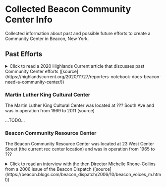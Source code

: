 # Collected Beacon Community Center Info

Collected information about past and possible future efforts to create a Community Center in Beacon, New York.

## Past Efforts

<details><summary>Click to read a 2020 Highlands Current article that discusses past Community Center efforts ([source](https://highlandscurrent.org/2020/11/27/reporters-notebook-does-beacon-need-a-community-center/))</summary>

#### Reporter’s Notebook: Does Beacon Need a Community Center?

##### _By Jeff Simms, Beacon Editor | November 27, 2020_

The Beacon City Council next month is expected to adopt a 2021 budget that includes $22.2 million in general spending and keeps property taxes flat. 

Much of the dialogue over the proposal has focused on police spending, which, at $5.9 million, accounts for about 26 percent of city costs but will not increase substantially over 2020. 

During an hourlong public hearing on Nov. 16, most residents who spoke echoed a similar thought: Let’s spend less on policing and more on recreation, food distribution, internet access and other programs that would create a more equitable distribution of municipal services. (Parks and recreation, at about $762,000, accounts for 3 percent of general spending.)

Throughout 2020, I’ve heard many residents say at City Council and school board meetings and other forums that a city-run, central facility — a recreation or community center — is something Beacon has needed for years. 

At the moment, a newly constructed facility would be a heavy lift for any municipality given the uncertainty over state aid because of the pandemic shutdown. But the city did once have two facilities — the Martin Luther King Cultural Center on South Avenue, from 1969 to 2011, and the Beacon Community Center, which operated for decades from what is now the Recreation Department building on West Center Street. 

However, neither facility was run by the city — the Martin Luther King center was a nonprofit and the Beacon Community Center leased space from the city, although the city at times supported both with grant funds, said Mark Price, the director of the Beacon Recreation Department.

John Galloway Jr., a 2015 Beacon High School graduate who was appointed last month to fill a vacancy on the Beacon school board, has advocated a community center in part because he attended both facilities while growing up.

“It was like home, man,” he said about the Beacon Community Center. “It instilled that mentorship that kids in Beacon really need. I still talk to my [BCC] counselors today.”

Galloway said the center provided an afterschool program where counselors helped children with homework and played basketball or other games with them. On weekends, the center had boys’ and girls’ nights. 

“They touched every base,” he said. “Every Friday night you knew you were going to the BCC.”

Barbara McCaskill, who worked at the MLK center from 2003 to 2006, said she was recruited by Eleanor Thompson, the first African American woman to serve on the Beacon City Council. McCaskill described similar programming, with homework help after school and exercise, plays and other group activities. Both centers offered summer programs, as well. 

Although the children and teens who visited the MLK center were mostly African American, McCaskill said the programming was all-inclusive. “We were adamant that it was for the entire community,” she said. 

The city has tried to fill some of the gaps left when the centers closed by establishing an afterschool program that’s in three of the Beacon district’s elementary schools and assuming management of the University Settlement site, now home of the summer Camp @ the Camp and the municipal pool, Price noted. All relatively recent, that represented a lot of growth for an agency that was barely a real city department when he started as a part-time employee in 2008. “It’s a long, slow slog uphill,” he said. 

While discussing the 2021 budget, members of the council have talked about holding “listening sessions” or creating surveys to assess the community’s recreation needs. “It’s about asking the questions and evaluating the resources we have,” said City Administrator Anthony Ruggiero. 

And while a new building would almost surely be cost-prohibitive, Mayor Lee Kyriacou has floated other options, such as expanded programming at the 50-acre University Settlement, the under-utilized Memorial Building on Main Street and even the Mase Hook and Ladder fire station (also on Main), a building that will one day be available as the city consolidates its firehouses. 

For years, Beacon officials debated whether (and where) to build a new, central fire station. “Thinking ‘only new’ is understandable,” Kyriacou said, “but what we have found is we can facilitate all our needs” by improving the Tompkins Hose station on South Avenue for less than half the cost of a new building. 

The same approach could be taken with a community center. 

“We have lots of opportunities to figure out how to leverage that,” he said. “If we do it effectively, we can make those dollars go a lot farther.”
</details>

### Martin Luther King Cultural Center

The Martin Luther King Cultural Center was located at ??? South Ave and was in operation from 1969 to 2011 (source)


...TODO...

### Beacon Community Resource Center

The Beacon Community Resource Center was located at 23 West Center Street (the current rec center location) and was in operation from 1965 to ???

<details><summary>Click to read an interview with the then Director Michelle Rhone-Collins from a 2006 issue of the Beacon Dispatch ([source](https://beacon.blogs.com/beacon_dispatch/2006/10/beacon_voices_m.html))</summary>

#### Beacon Voices: Michelle Rhone-Collins

##### Community Builder

by Nell Timmer

On a beautiful, early fall day I sat down in the playground of the Beacon Community Center to talk with Michelle Rhone-Collins, the new director, about the past, present and future of the center.

ET: So, you are the new director of the Beacon Community Center. What is this place?

MR-C: Well, it is a wonderful facility with different activities for, primarily, right now, young people—for their out-of-school time—and older adults. So, we are open every day after school for kids to come by and participate in some academic enrichment activities and some arts and recreational activities. And a couple of mornings a week there is time for older adults to come by and take yoga, exercise classes, art classes, and workshops.  Part of my work as the new director is to broaden the scope of programming so that we can include more activities for toddlers, parent support groups, especially for new parents. That was something that was very helpful for me as a new mother. I would also like to see some adult workshops in areas that folks are interested in, from budgeting to gift wrapping. And, some more comprehensive programming for teens as well.

ET: How long has the Beacon Community Center been in existence?

MR-C: It has been in existence for over 40 years, since 1965. Families have attended the BCC for generations yet there are many people who are not aware of its existence or its location. I want that to change and for people to see this as a really active resource for the community.

ET: I saw a sign on the door that there is a teen night on the second and fourth Fridays of the month. How is that attended?

MR-C:  Yes, we also have a drop in center for teens that meets from 7-11PM every other Friday in the evening and teen basketball programs on Wednesday and Thursday evenings from 6-9PM.  Actually, I have not seen the program in action yet. But, from what I understand groups of about 24 kids come in.  They have a safe place to hang out— unstructured chill time for them, with supervision. So, when I say more comprehensive programs I mean being able to offer them cultural programs that they will be interested in like utilizing the elements of Hip Hop ( rap, grafitti, breakdancing, and DJ’ing) as a way for them to express their thoughts about their world and their place in it. I would like to incorporate some academic enrichment for them as well so that they can prepare for their post secondary experiences. Maybe even having some male and female empowerment groups. So much is needed for teens in this community. The other day I was talking to a group of young people that were hanging out by the center and asking them what they might want to do in here. First they asked if there were any jobs available. When I let them know about age limits and funding limitations, they expressed that they just wanted something to do, even if it wasn’t paid.

ET: Are there rooms inside this facility that are geared toward different types of activities?

MR-C: There is an activity room and there is a recreation room. A lot of different activities can happen in those spaces, but there aren’t any studio spaces that are geared for more specific activity, which is one of the challenges actually, because when kids are finished with homework, they move on to something that is more fun---not that homework isn’t fun, of course---and there are still kids in the space working on homework. There’s not really a small, quiet space where those kids can be.  There are these great, big rooms, but not smaller activity rooms.

ET: So, the younger children that come for after-school programs are being helped with their homework as well as having some play time?

MR-C: Right, exactly. After they do their homework with our counselors who are primarily college students who are majoring in education and human services, they have scheduled activities including computer time, arts, dance, and time on the playground. They can also participate in yoga workshops, theater and acting classes, creative movement, violin lessons, and environmental education workshops offered by Stonykill Farms Education department and the Green Teens.

ET: And how late do the after-school programs run?

MR-C: The program is open from 3 to 6 p.m. every day.

ET: And is that something that is provided by the town or is it something provided on a fee basis?

MR-C: It is provided by the Community Center. We ask the parents to donate an amount for the program that helps to provide the supplies and the snacks. The Community Center is not a municipal facility; however, the City does provide some funding for some of its activities through the Recreation Department.

ET: And where does the additional funding for the Beacon Community Center come from?

MR-C: Funding comes from government grants and we receive some funding from the Dyson Foundation. Some of our activities are sponsored by the city through the Beacon Recreation Department. They actually sponsor the Teen Drop-In Center and some of the Senior Programs. And the rest is fees and family contributions. The donations are not extra, they are really integral to our programming needs. Another of my priorities is to increase the diversity of our funding including more foundation support so that we can offer high quality activities at a low or no cost.

ET: How many kids are involved in the after-school program?

MR-C: There are 63 kids involved in the after-school at the Community Center. We have between 50 and 60 children here on a daily basis for programs, so I would say it is a very well-attended program. And there is another after-school program that operates out of J.V. Forrestal Elementary School that has 15 children enrolled. I would love to beef up the enrollment over there because it is also a fantastic program with wonderful staff and activities.

ET: And is that pulling from all of the elementary schools and the middle school?

MR-C: The JV Forrestal program serves kids from Forrestal. The program at the Community Center draws from all the elementary schools. And it is open to middle school kids although we don’t have a lot of enrollment from middle school age children. The majority of kids are coming from South Avenue School because of its proximity. And we have kids coming not just from Beacon, but from neighboring communities. 

ET: Do they all get bussed by their school?

MR-C: Exactly.

ET: So, I know you have only been here for a few weeks, but I am sure your brain must be spinning. What are your dreams for this place?

MR-C: Ah, dreams…one is wanting to beautify the space to make it look more welcoming. I feel like there are a lot of skilled folk in the community that could lend their expertise and very quickly make this place look different…more warm, more colorful. And also, in a creative way, be open to all the populations who could use it. So, comfy for a toddler to be in or for an adult to be in or for a group of teens to be in. And then, also, to having the artists in the community involved providing programming and services here so that there are a lot of things going on all the time.
    I would like to diversify our sources of funding so that we wouldn’t have to rely on fees or family donations so much. I would like to increase the visibility of the community center by offering more activities for all age groupings. I feel like there is, or there can be, a tension between old and new in Beacon. I would like the community center to really be a picture of Beacon’s vibrant community--a space where everyone in the community feels welcome, no matter how long you have been here. Basically, a place that everybody is happy to be at and utilize to its fullest capacity.

ET: Do you have any new programs in the works?

MR-C: Well, I am working on some ideas for some dramatic programming with Daphne Richards and Edwin Lee Gibson of Thespus Brown. I am excited about the prospect of an intergenerational project being developed with Daphne Richards has a that will include young women and older women in a performance of for colored girls who sing the blues when the rainbow is enuf by ntozake shange. The performers could be mothers and daughters or grandmothers and granddaughters, or all three generations. Edwin Lee Gibson (recipient of an Obie Award for his performance of Oedipus Rex in the Seven written by Beacon’s own Will Power) will be offering acting workshops for youth and adults.  We are not playing…there are some brilliant, talented and dedicated individuals who are already involved in providing programming here. Gwen Laster, an inspired violin player who has accompanied Aretha Franklin and Alicia Keys to name a few. Our dance instructor has been in several Broadway productions.  I have to name drop because I just feel that the kids are really lucky to be exposed to such skilled artists and instructors who are also great educators. The two don’t necessarily go hand in hand.

ET: Do you envision having performances here?

MR-C: Yes, absolutely. I would love to do that. I would love to showcase the work the kids are doing here by having them give performances or art exhibitions. I would also love to host performances and community events here. The more community celebrations the better!

ET: What are your ideas for getting the word out about this place? Do you currently send out a brochure about your programs through the schools?

MR-C:  What happens is that there are flyers sent out through the schools, but I would like to have more information out around town on the Main Street area, in the businesses that people visit. And I would like to develop a web-site as well. We don’t have anything on the web. I think that that would be very useful. We rely on flyers whenever we have an event. It would be nice to have a brochure for people to look at to see exactly what the scope of our programming is in one place.

ET: What do you need most here?

MR-C: Besides money, volunteers!! This place has a lot of great potential, but it can’t truly be a community center without community involvement. We could really use some hands-on help to implement some of the positive changes I think we can make. 

ET: This playground is pretty quiet. It would be nice to come back here in a year and hear the sounds of a lot of little voices.

MR-C: I totally agree. I think the potential of this space is really amazing.
</details>
